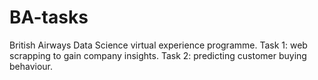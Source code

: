 # BA-tasks
British Airways Data Science virtual experience programme. 
Task 1: web scrapping to gain company insights. 
Task 2: predicting customer buying behaviour.
